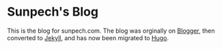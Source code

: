 # Sunpech's Blog

This is the blog for sunpech.com. The blog was orginally on [Blogger](https://www.blogger.com), then converted to [Jekyll](https://jekyllrb.com/), and has now been migrated to [Hugo](https://gohugo.io/).